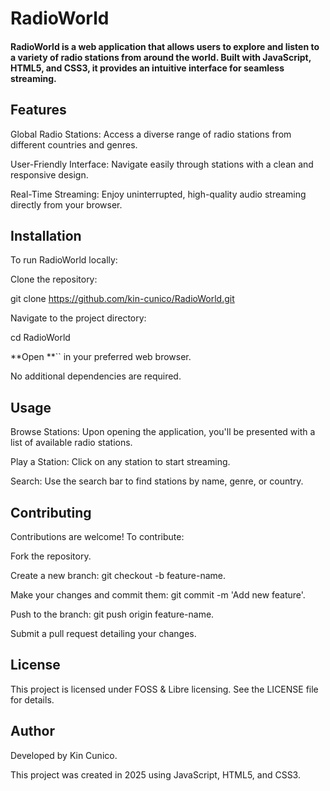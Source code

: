 # RadioWorld

#### RadioWorld is a web application that allows users to explore and listen to a variety of radio stations from around the world. Built with JavaScript, HTML5, and CSS3, it provides an intuitive interface for seamless streaming.

## Features

Global Radio Stations: Access a diverse range of radio stations from different countries and genres.

User-Friendly Interface: Navigate easily through stations with a clean and responsive design.

Real-Time Streaming: Enjoy uninterrupted, high-quality audio streaming directly from your browser.

## Installation

To run RadioWorld locally:

Clone the repository:

git clone https://github.com/kin-cunico/RadioWorld.git

Navigate to the project directory:

cd RadioWorld

**Open **`` in your preferred web browser.

No additional dependencies are required.

## Usage

Browse Stations: Upon opening the application, you'll be presented with a list of available radio stations.

Play a Station: Click on any station to start streaming.

Search: Use the search bar to find stations by name, genre, or country.

## Contributing

Contributions are welcome! To contribute:

Fork the repository.

Create a new branch: git checkout -b feature-name.

Make your changes and commit them: git commit -m 'Add new feature'.

Push to the branch: git push origin feature-name.

Submit a pull request detailing your changes.

## License

This project is licensed under FOSS & Libre licensing. See the LICENSE file for details.

## Author

Developed by Kin Cunico.

This project was created in 2025 using JavaScript, HTML5, and CSS3.

